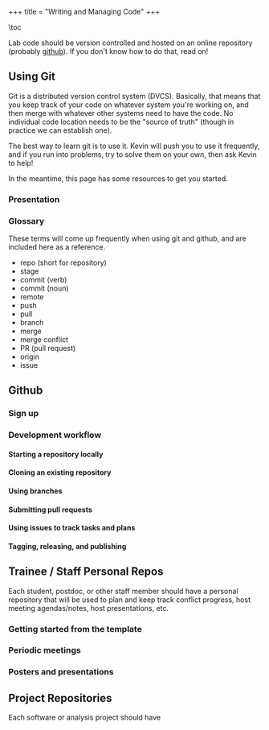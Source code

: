 +++
title = "Writing and Managing Code"
+++

\toc

Lab code should be version controlled
and hosted on an online repository (probably [github](https://github.com/bonhamlab)).
If you don't know how to do that, read on!

## Using Git

Git is a distributed version control system (DVCS).
Basically, that means that you keep track of your code on whatever system you're working on,
and then merge with whatever other systems need to have the code.
No individual code location needs to be the "source of truth"
(though in practice we can establish one).

The best way to learn git is to use it.
Kevin will push you to use it frequently,
and if you run into problems, try to solve them on your own,
then ask Kevin to help!

In the meantime, this page has some resources to get you started.

### Presentation

### Glossary

These terms will come up frequently when using git and github,
and are included here as a reference.

- repo (short for repository)
- stage
- commit (verb)
- commit (noun)
- remote
- push
- pull
- branch
- merge
- merge conflict
- PR (pull request)
- origin
- issue

## Github

### Sign up

### Development workflow

#### Starting a repository locally

#### Cloning an existing repository

#### Using branches

#### Submitting pull requests

#### Using issues to track tasks and plans

#### Tagging, releasing, and publishing

## Trainee / Staff Personal Repos

Each student, postdoc, or other staff member
should have a personal repository that will be used to 
plan and keep track conflict progress,
host meeting agendas/notes,
host presentations, etc.

### Getting started from the template

### Periodic meetings

### Posters and presentations


## Project Repositories

Each software or analysis project should have

##  
